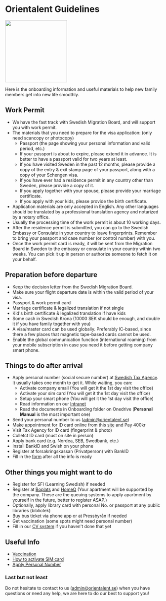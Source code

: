 # Orientalent Guidelines

<img src='images/logo.png' width='200'>


Here is the onboarding information and useful materials to help new family members get into new life smoothly.


## Work Permit

* We have the fast track with Swedish Migration Board, and will support you with work permit.
* The materials that you need to prepare for the visa application: (only need scancopy or photocopy)
  - Passport (the page showing your personal information and valid period, etc.)
  - If your passport is about to expire, please extend it in advance. It is better to have a passport valid for two years at least.
  - If you have visited Sweden in the past 12 months, please provide a copy of the entry & exit stamp page of your passport, along with a copy of your Schengen visa.
  - If you have ever had a residence permit in any country other than Sweden, please provide a copy of it.
  - If you apply together with your spouse, please provide your marriage certificate.
  - If you apply with your kids, please provide the birth certificate.
* Application materials are only accepted in English. Any other languages should be translated by a professional translation agency and notarized by a notary office.
* Usually the processing time of the work permit is about 10 working days.
* After the residence permit is submitted, you can go to the Swedish Embassy or Consulate in your country to leave fingerprints. Remember to bring your passport and case number (or control number) with you.
* Once the work permit card is ready, it will be sent from the Migration Board in Sweden to the embassy or consulate in your country within two weeks. You can pick it up in person or authorize someone to fetch it on your behalf.


## Preparation before departure 

* Keep the decision letter from the Swedish Migration Board.
* Make sure your flight departure date is within the valid period of your visa.
* Passport & work permit card
* Marriage certificate & legalized translation if not single
* Kid's birth certificate & legalized translation if have kids
* Some cash in Swedish Krona (10000 SEK should be enough, and double it if you have family together with you)
* A visa/master card can be used globally. Preferably IC-based, since there a few places that magnetic tape-based cards cannot be used.
* Enable the global communication function (international roaming) from your mobile subscription in case you need it before getting company smart phone.


## Things to do after arrival 

* Apply personal number (social secure number) at [Swedish Tax Agency](https://www.skatteverket.se/).
It usually takes one month to get it.
  While waiting, you can:
  - Activate company email (You will get it the 1st day visit the office)
  - Activate your sim card (You will get it the 1st day visit the office)
  - Setup your smart phone (You will get it the 1st day visit the office)
  - Read information on our [Intranet](https://orientalentab.sharepoint.com/sites/Home)
  - Read the documents in Onboarding folder on Onedrive (**Personal Manual** is the most important one)
* Send your personal number to us (admin@orientalent.se)
* Make appointment for ID card online from this [site](https://ssc.nemoq.se/Booking/Booking/Index/SSC) and Pay 400kr
* Visit Tax Agency for ID card (fingerprint & photo)
* Colletct ID card (must on site in person)
* Apply bank card (e.g. Nordea, SEB, Swedbank, etc.)
* Install BankID and Swish on your phone
* Register at forsakringskassan (Privatperson) with BankID
* Fill in the [form](https://forms.office.com/r/BRAeNBQwgL) after all the info is ready


## Other things you might want to do

* Register for SFI (Learning Swedish) if needed
* Register at [Boplats](https://nya.boplats.se/) and [HomeQ](https://www.homeq.se/) (Your apartment will be supported by the company. These are the queuing systems to apply apartment by yourself in the future, better to register ASAP.)
* Optionally, apply library card with personal No. or passport at any public libraries (bibliotek)
* Buy bus ticket via phone app or at Pressbyrån if needed
* Get vaccination (some spots might need personal number)
* Fill in our [CV system](https://cv.orientalent.se) if you haven't done that yet


## Useful Info

* [Vaccination](vaccination.md)
* [How to activate SIM card](activate-sim-card.md)
* [Apply Personal Number](apply-personal-number.md)

 
### Last but not least 

Do not hesitate to contact to us (admin@orientalent.se) when you have questions or need any help, we are here to do our best to support you! 


